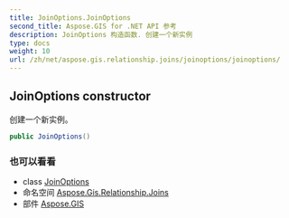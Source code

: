 ```yaml
---
title: JoinOptions.JoinOptions
second_title: Aspose.GIS for .NET API 参考
description: JoinOptions 构造函数. 创建一个新实例
type: docs
weight: 10
url: /zh/net/aspose.gis.relationship.joins/joinoptions/joinoptions/
---
```

## JoinOptions constructor

创建一个新实例。

```csharp
public JoinOptions()
```

### 也可以看看

* class [JoinOptions](../)
* 命名空间 [Aspose.Gis.Relationship.Joins](../../joinoptions/)
* 部件 [Aspose.GIS](../../../)


